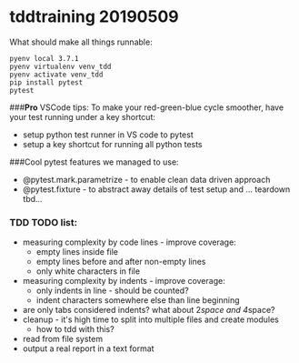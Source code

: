 # tddtraining 20190509

What should make all things runnable:

```
pyenv local 3.7.1
pyenv virtualenv venv_tdd
pyenv activate venv_tdd
pip install pytest
pytest
```

###**Pro** VSCode tips:
To make your red-green-blue cycle smoother, have your test running under a key shortcut:
- setup python test runner in VS code to pytest
- setup a key shortcut for running all python tests

###Cool pytest features we managed to use:
- @pytest.mark.parametrize - to enable clean data driven approach
- @pytest.fixture - to abstract away details of test setup and ... teardown tbd...




### TDD TODO list:
- measuring complexity by code lines - improve coverage:
  - empty lines inside file
  - empty lines before and after non-empty lines
  - only white characters in file
- measuring complexity by indents - improve coverage:
  - only indents in line - should be counted?
  - indent characters somewhere else than line beginning
- are only tabs considered indents? what about 2*space and 4*space?
- cleanup - it's high time to split into multiple files and create modules
  - how to tdd with this?
- read from file system
- output a real report in a text format